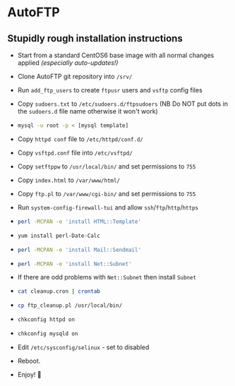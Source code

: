AutoFTP
=======

Stupidly rough installation instructions
----------------------------------------

* Start from a standard CentOS6 base image with all normal changes applied _(especially auto-updates!)_

* Clone AutoFTP git repository into `/srv/`

* Run `add_ftp_users` to create `ftpusr` users and `vsftp` config files

* Copy `sudoers.txt` to `/etc/sudoers.d/ftpsudoers` (NB Do NOT put dots in the `sudoers.d` file name otherwise it won't work)

* ```bash
  mysql -u root -p < [mysql template]
  ```

* Copy `httpd conf` file to `/etc/httpd/conf.d/`

* Copy `vsftpd.conf` file into `/etc/vsftpd/`

* Copy `setftppw` to `/usr/local/bin/` and set permissions to `755`

* Copy `index.html` to `/var/www/html/`

* Copy `ftp.pl` to `/var/www/cgi-bin/` and set permissions to `755`

* Run `system-config-firewall-tui` and allow `ssh`/`ftp`/`http`/`https`

* ```bash
  perl -MCPAN -e 'install HTML::Template'
  ```

* ```bash
  yum install perl-Date-Calc
  ```

* ```bash
  perl -MCPAN -e 'install Mail::Sendmail'
  ```

* ```bash
  perl -MCPAN -e 'install Net::Subnet'
  ```

* If there are odd problems with `Net::Subnet` then install `Subnet`

* ```bash
  cat cleanup.cron | crontab
  ```

* ```bash
  cp ftp_cleanup.pl /usr/local/bin/
  ```

* ```bash
  chkconfig httpd on
  ```

* ```bash
  chkconfig mysqld on
  ```

* Edit `/etc/sysconfig/selinux` - set to disabled

* Reboot.

* Enjoy! :tada:
